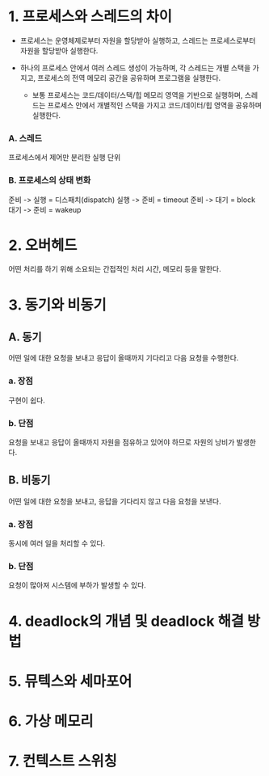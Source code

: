# 1. 프로세스와 스레드의 차이

- 프로세스는 운영체제로부터 자원을 할당받아 실행하고, 스레드는 프로세스로부터 자원을 할당받아 실행한다.

- 하나의 프로세스 안에서 여러 스레드 생성이 가능하며, 각 스레드는 개별 스택을 가지고, 프로세스의 전역 메모리 공간을 공유하며 프로그램을 실행한다.
	- 보통 프로세스는 코드/데이터/스택/힙 메모리 영역을 기반으로 실행하며, 스레드는 프로세스 안에서 개별적인 스택을 가지고 코드/데이터/힙 영역을 공유하며 실행한다.

### A. 스레드

프로세스에서 제어만 분리한 실행 단위

### B. 프로세스의 상태 변화

준비 -> 실행 = 디스패치(dispatch)
실행 -> 준비 = timeout
준비 -> 대기 = block
대기 -> 준비 = wakeup



# 2. 오버헤드

어떤 처리를 하기 위해 소요되는 간접적인 처리 시간, 메모리 등을 말한다.

# 3. 동기와 비동기

## A. 동기

어떤 일에 대한 요청을 보내고 응답이 올때까지 기다리고 다음 요청을 수행한다.

### a. 장점

구현이 쉽다.

### b. 단점

요청을 보내고 응답이 올때까지 자원을 점유하고 있어야 하므로 자원의 낭비가 발생한다.

## B. 비동기

어떤 일에 대한 요청을 보내고, 응답을 기다리지 않고 다음 요청을 보낸다.

### a. 장점

동시에 여러 일을 처리할 수 있다.

### b. 단점

요청이 많아져 시스템에 부하가 발생할 수 있다.

# 4. deadlock의 개념 및 deadlock 해결 방법

# 5. 뮤텍스와 세마포어

# 6. 가상 메모리

# 7. 컨텍스트 스위칭
